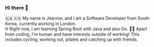 

<!--
**beannie-j/beannie-j** is a ✨ _special_ ✨ repository because its `README.md` (this file) appears on your GitHub profile.

Here are some ideas to get you started:

- 🔭 I’m currently working on ...
- 🌱 I’m currently learning ...
- 👯 I’m looking to collaborate on ...
- 🤔 I’m looking for help with ...
- 💬 Ask me about ...
- 📫 How to reach me: ...
- 😄 Pronouns: ...
- ⚡ Fun fact: ...
-->
### Hi there 👋
:uk: :kr:  My name is Jeannie, and I am a Software Developer from South Korea, currently working in London.  
:nerd_face:  Right now, I am learning Spring Boot with Java and also Go.
:woman_cartwheeling:  Apart from coding, I'm human and have interests outside of working! This includes cycling, working out, pilates and catching up with friends. 
